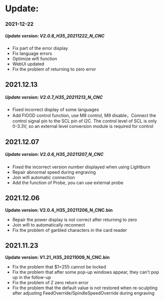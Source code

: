 # Update:

### 2021-12-22

##### Update version: V2.0.8_H35_20211222_N_CNC

- Fix part of the error display
- Fix language errors
- Optimize wifi function
- WebUI updated
- Fix the problem of returning to zero error

## 2021.12.13

##### Update version: V2.0.7_H35_20211213_N_CNC

- Fixed incorrect display of some languages
- Add FlOOD control function, use M8 control, M9 disable，Connect the control signal pin to the SCL pin of I2C. The control level of SCL is only 0-3.3V, so an external level conversion module is required for control

## 2021.12.07

##### Update version: V2.0.6_H35_20211207_N_CNC

- Fixed the incorrect version number displayed when using Lightburn
- Repair abnormal speed during engraving
- Join wifi automatic connection
- Add the function of Probe, you can use external probe

## 2021.12.06

**Update version: V2.0.4_H35_20211206_N_CNC.bin**

 - Repair the power display is not correct after returning to zero
 - Join wifi to automatically reconnect
 - Fix the problem of garbled characters in the card reader



## 2021.11.23
**Update version: V1.21_H35_20211009_N_CNC.bin**

 - Fix the problem that $1=255 cannot be locked 
 - Fix the problem that after some pop-up windows appear, they can't pop up in the follow-up 
 - Fix the problem of Z zero return error 
 - Fix the problem that the default value is not restored when re-sculpting after adjusting FeedOverride/SpindleSpeedOverride during engraving


